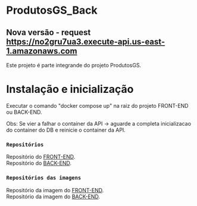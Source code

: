 # ProdutosGS_Back
## Nova versão - request https://no2gru7ua3.execute-api.us-east-1.amazonaws.com

Este projeto é parte integrande do projeto ProdutosGS.

# Instalação e inicialização

Executar o comando "docker compose up" na raiz do projeto FRONT-END ou BACK-END.

Obs: Se vier a falhar o container da API -> aguarde a completa inicializacao do container do DB e reinicie o container da API.

### `Repositórios`

Repositório do [FRONT-END](https://github.com/DevMarlonFerreira/ProdutosGS_Front).\
Repositório do [BACK-END](https://github.com/DevMarlonFerreira/ProdutosGS_Back).

### `Repositórios das imagens`

Repositório da imagem do [FRONT-END](https://hub.docker.com/repository/docker/marlonferreira/frontgs).\
Repositório da imagem do [BACK-END](https://hub.docker.com/repository/docker/marlonferreira/backgs).
